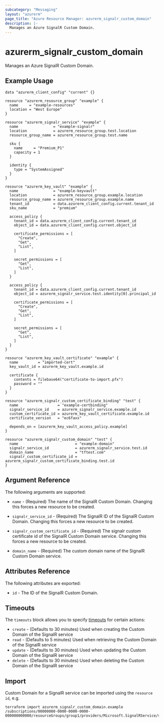 ```yaml
---
subcategory: "Messaging"
layout: "azurerm"
page_title: "Azure Resource Manager: azurerm_signalr_custom_domain"
description: |-
  Manages an Azure SignalR Custom Domain.
---
```


# azurerm_signalr_custom_domain

Manages an Azure SignalR Custom Domain.

## Example Usage

```hcl
data "azurerm_client_config" "current" {}

resource "azurerm_resource_group" "example" {
  name     = "example-resources"
  location = "West Europe"
}

resource "azurerm_signalr_service" "example" {
  name                = "example-signalr"
  location            = azurerm_resource_group.test.location
  resource_group_name = azurerm_resource_group.test.name

  sku {
    name     = "Premium_P1"
    capacity = 1
  }

  identity {
    type = "SystemAssigned"
  }
}

resource "azurerm_key_vault" "example" {
  name                = "example-keyvault"
  location            = azurerm_resource_group.example.location
  resource_group_name = azurerm_resource_group.example.name
  tenant_id           = data.azurerm_client_config.current.tenant_id
  sku_name            = "premium"

  access_policy {
    tenant_id = data.azurerm_client_config.current.tenant_id
    object_id = data.azurerm_client_config.current.object_id

    certificate_permissions = [
      "Create",
      "Get",
      "List",
    ]

    secret_permissions = [
      "Get",
      "List",
    ]
  }

  access_policy {
    tenant_id = data.azurerm_client_config.current.tenant_id
    object_id = azurerm_signalr_service.test.identity[0].principal_id

    certificate_permissions = [
      "Create",
      "Get",
      "List",
    ]

    secret_permissions = [
      "Get",
      "List",
    ]
  }
}

resource "azurerm_key_vault_certificate" "example" {
  name         = "imported-cert"
  key_vault_id = azurerm_key_vault.example.id

  certificate {
    contents = filebase64("certificate-to-import.pfx")
    password = ""
  }
}

resource "azurerm_signalr_custom_certificate_binding" "test" {
  name                  = "example-certbinding"
  signalr_service_id    = azurerm_signalr_service.example.id
  custom_certificate_id = azurerm_key_vault_certificate.example.id
  certificate_version   = "ec6faxx"

  depends_on = [azurerm_key_vault_access_policy.example]
}

resource "azurerm_signalr_custom_domain" "test" {
  name                          = "example-domain"
  signalr_service_id            = azurerm_signalr_service.test.id
  domain_name                   = "tftest.com"
  signalr_custom_certificate_id = azurerm_signalr_custom_certificate_binding.test.id
}
```

## Argument Reference

The following arguments are supported:

* `name` - (Required) The name of the SignalR Custom Domain. Changing this forces a new resource to be created.

* `signalr_service_id` - (Required) The SignalR ID of the SignalR Custom Domain. Changing this forces a new resource to be created.

* `signalr_custom_certificate_id` - (Required) The signalr custom certificate id of the SignalR Custom Domain service. Changing this forces a new resource to be created.

* `domain_name` - (Required) The custom domain name of the SignalR Custom Domain service.

## Attributes Reference

The following attributes are exported:

* `id` - The ID of the SignalR Custom Domain.

## Timeouts

The `timeouts` block allows you to specify [timeouts](https://www.terraform.io/language/resources/syntax#operation-timeouts) for certain actions:

* `create` - (Defaults to 30 minutes) Used when creating the Custom Domain of the SignalR service
* `read` - (Defaults to 5 minutes) Used when retrieving the Custom Domain of the SignalR service
* `update` - (Defaults to 30 minutes) Used when updating the Custom Domain of the SignalR service
* `delete` - (Defaults to 30 minutes) Used when deleting the Custom Domain of the SignalR service

## Import

Custom Domain for a SignalR service can be imported using the `resource id`, e.g.

```shell
terraform import azurerm_signalr_custom_domain.example /subscriptions/00000000-0000-0000-0000-000000000000/resourceGroups/group1/providers/Microsoft.SignalRService/signalR/signalr1/customDomains/customDomain1
```
